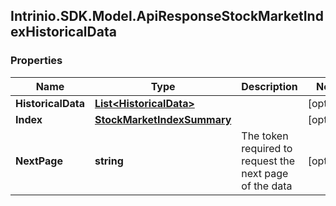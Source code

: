 ## Intrinio.SDK.Model.ApiResponseStockMarketIndexHistoricalData
### Properties

Name | Type | Description | Notes
------------ | ------------- | ------------- | -------------
**HistoricalData** | [**List&lt;HistoricalData&gt;**](HistoricalData.md) |  | [optional] 
**Index** | [**StockMarketIndexSummary**](StockMarketIndexSummary.md) |  | [optional] 
**NextPage** | **string** | The token required to request the next page of the data | [optional] 

